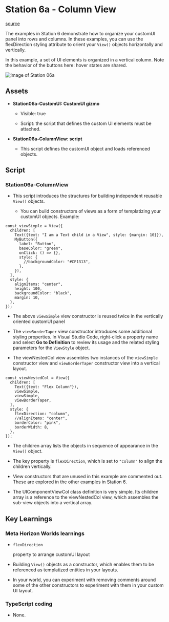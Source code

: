# Station 6a - Column View

[source](https://developers.meta.com/horizon-worlds/learn/documentation/tutorial-worlds/custom-ui-examples-tutorial/station-6a-column-view)

The examples in Station 6 demonstrate how to organize your customUI panel into rows and columns. In these examples, you can use the flexDirection styling attribute to orient your `View()` objects horizontally and vertically.

In this example, a set of UI elements is organized in a vertical column. Note the behavior of the buttons here: hover states are shared.

![Image of Station 06a](https://scontent.flba1-1.fna.fbcdn.net/v/t39.2365-6/475464828_646003191270969_1422741377733593386_n.png?_nc_cat=104&ccb=1-7&_nc_sid=e280be&_nc_ohc=lgyq67WExZkQ7kNvwGQTL5R&_nc_oc=AdkhWms6j5Ii5Q5eyrYXBGrFnLXUmne6g2sP5hL09Pqoy3JKQsiS4G2EnlTH2KNjGoY&_nc_zt=14&_nc_ht=scontent.flba1-1.fna&_nc_gid=FRmWwrCWMu4uujd92iT56Q&oh=00_AfSXicn_YYy7ZrrY6fQLFC2Dp3azsKJytkSsylvlVEr1Ew&oe=689B9361)

## Assets

*   **Station06a-CustomUI: CustomUI gizmo**
    
    *   Visible: true
    
    *   Script: the script that defines the custom UI elements must be attached.

*   **Station06a-ColumnView: script**
    
    *   This script defines the customUI object and loads referenced objects.

## Script

### Station06a-ColumnView

*   This script introduces the structures for building independent reusable `View()` objects.
    
    *   You can build constructors of views as a form of templatizing your customUI objects. Example:

```
const viewSimple = View({
  children: [
    Text({text: "I am a Text child in a View", style: {margin: 10}}),
    MyButton({
      label: "Button",
      baseColor: "green",
      onClick: () => {},
      style: {
        //backgroundColor: "#CF1313",
      },
    }),
  ],
  style: {
    alignItems: "center",
    height: 100,
    backgroundColor: "black",
    margin: 10,
  },
});
```

*   The above `viewSimple` view constructor is reused twice in the vertically oriented customUI panel

*   The `viewBorderTaper` view constructor introduces some additional styling properties. In Visual Studio Code, right-click a property name and select **Go to Definition** to review its usage and the related styling parameters for the `ViewStyle` object.

*   The viewNestedCol view assembles two instances of the `viewSimple` constructor view and `viewBorderTaper` constructor view into a vertical layout.

```
const viewNestedCol = View({
  children: [
    Text({text: "Flex Column"}),
    viewSimple,
    viewSimple,
    viewBorderTaper,
  ],
  style: {
    flexDirection: "column",
    //alignItems: "center",
    borderColor: "pink",
    borderWidth: 8,
  },
});
```

*   The children array lists the objects in sequence of appearance in the `View()` object.

*   The key property is `flexDirection`, which is set to `"column"` to align the children vertically.

*   View constructors that are unused in this example are commented out. These are explored in the other examples in Station 6.

*   The UIComponentViewCol class definition is very simple. Its children array is a reference to the viewNestedCol view, which assembles the sub-view objects into a vertical array.

## Key Learnings

### Meta Horizon Worlds learnings

*   `flexDirection`
    
     property to arrange customUI layout

*   Building `View()` objects as a constructor, which enables them to be referenced as templatized entities in your layouts.

*   In your world, you can experiment with removing comments around some of the other constructors to experiment with them in your custom UI layout.

### TypeScript coding

*   None.

 

 

 

 

 

 

 

 

 

 

 

 

 

 

 

 

 

 

 

 

 

 

 

 

 

 

 

 

 

 

 

 

 

 

 

 

 

 

 

 

 

 

 

 

 

 

 

 